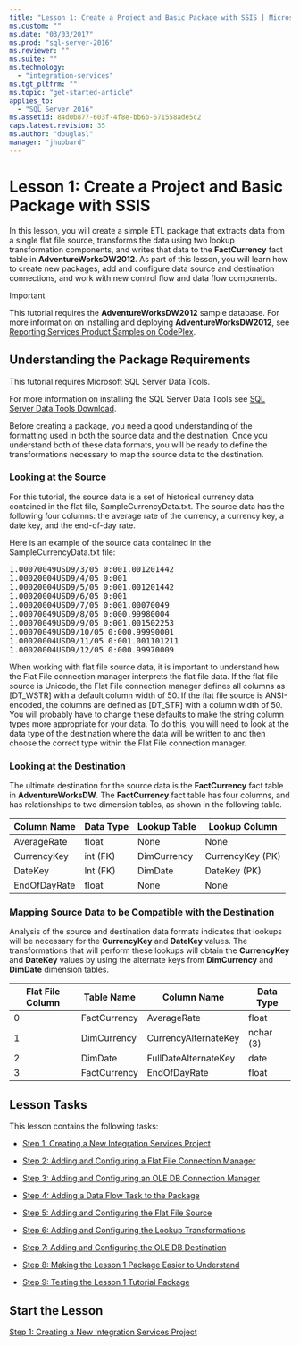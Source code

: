 ```yaml
---
title: "Lesson 1: Create a Project and Basic Package with SSIS | Microsoft Docs"
ms.custom: ""
ms.date: "03/03/2017"
ms.prod: "sql-server-2016"
ms.reviewer: ""
ms.suite: ""
ms.technology: 
  - "integration-services"
ms.tgt_pltfrm: ""
ms.topic: "get-started-article"
applies_to: 
  - "SQL Server 2016"
ms.assetid: 84d0b877-603f-4f8e-bb6b-671558ade5c2
caps.latest.revision: 35
ms.author: "douglasl"
manager: "jhubbard"
---
```

# Lesson 1: Create a Project and Basic Package with SSIS
In this lesson, you will create a simple ETL package that extracts data from a single flat file source, transforms the data using two lookup transformation components, and writes that data to the **FactCurrency** fact table in **AdventureWorksDW2012**. As part of this lesson, you will learn how to create new packages, add and configure data source and destination connections, and work with new control flow and data flow components.  
  
> [!IMPORTANT]  
> This tutorial requires the **AdventureWorksDW2012** sample database. For more information on installing and deploying **AdventureWorksDW2012**, see [Reporting Services Product Samples on CodePlex](http://go.microsoft.com/fwlink/p/?LinkID=526910).  
  
## Understanding the Package Requirements  
This tutorial requires Microsoft SQL Server Data Tools.  
  
For more information on installing the SQL Server Data Tools see [SQL Server Data Tools Download](http://msdn.microsoft.com/en-us/data/hh297027).  
  
Before creating a package, you need a good understanding of the formatting used in both the source data and the destination. Once you understand both of these data formats, you will be ready to define the transformations necessary to map the source data to the destination.  
  
### Looking at the Source  
For this tutorial, the source data is a set of historical currency data contained in the flat file, SampleCurrencyData.txt. The source data has the following four columns: the average rate of the currency, a currency key, a date key, and the end-of-day rate.  
  
Here is an example of the source data contained in the SampleCurrencyData.txt file:  
  
<pre>1.00070049USD9/3/05 0:001.001201442  
1.00020004USD9/4/05 0:001  
1.00020004USD9/5/05 0:001.001201442  
1.00020004USD9/6/05 0:001  
1.00020004USD9/7/05 0:001.00070049  
1.00070049USD9/8/05 0:000.99980004  
1.00070049USD9/9/05 0:001.001502253  
1.00070049USD9/10/05 0:000.99990001  
1.00020004USD9/11/05 0:001.001101211  
1.00020004USD9/12/05 0:000.99970009</pre>  
  
When working with flat file source data, it is important to understand how the Flat File connection manager interprets the flat file data. If the flat file source is Unicode, the Flat File connection manager defines all columns as [DT_WSTR] with a default column width of 50. If the flat file source is ANSI-encoded, the columns are defined as [DT_STR] with a column width of 50. You will probably have to change these defaults to make the string column types more appropriate for your data. To do this, you will need to look at the data type of the destination where the data will be written to and then choose the correct type within the Flat File connection manager.  
  
### Looking at the Destination  
The ultimate destination for the source data is the **FactCurrency** fact table in **AdventureWorksDW**. The **FactCurrency** fact table has four columns, and has relationships to two dimension tables, as shown in the following table.  
  
|Column Name|Data Type|Lookup Table|Lookup Column|  
|---------------|-------------|----------------|-----------------|  
|AverageRate|float|None|None|  
|CurrencyKey|int (FK)|DimCurrency|CurrencyKey (PK)|  
|DateKey|Int (FK)|DimDate|DateKey (PK)|  
|EndOfDayRate|float|None|None|  
  
### Mapping Source Data to be Compatible with the Destination  
Analysis of the source and destination data formats indicates that lookups will be necessary for the **CurrencyKey** and **DateKey** values. The transformations that will perform these lookups will obtain the **CurrencyKey** and **DateKey** values by using the alternate keys from **DimCurrency** and **DimDate** dimension tables.  
  
|Flat File Column|Table Name|Column Name|Data Type|  
|--------------------|--------------|---------------|-------------|  
|0|FactCurrency|AverageRate|float|  
|1|DimCurrency|CurrencyAlternateKey|nchar (3)|  
|2|DimDate|FullDateAlternateKey|date|  
|3|FactCurrency|EndOfDayRate|float|  
  
## Lesson Tasks  
This lesson contains the following tasks:  
  
-   [Step 1: Creating a New Integration Services Project](../Topic/Step%201:%20Creating%20a%20New%20Integration%20Services%20Project.md)  
  
-   [Step 2: Adding and Configuring a Flat File Connection Manager](../Topic/Step%202:%20Adding%20and%20Configuring%20a%20Flat%20File%20Connection%20Manager.md)  
  
-   [Step 3: Adding and Configuring an OLE DB Connection Manager](../Topic/Step%203:%20Adding%20and%20Configuring%20an%20OLE%20DB%20Connection%20Manager.md)  
  
-   [Step 4: Adding a Data Flow Task to the Package](../Topic/Step%204:%20Adding%20a%20Data%20Flow%20Task%20to%20the%20Package.md)  
  
-   [Step 5: Adding and Configuring the Flat File Source](../Topic/Step%205:%20Adding%20and%20Configuring%20the%20Flat%20File%20Source.md)  
  
-   [Step 6: Adding and Configuring the Lookup Transformations](../Topic/Step%206:%20Adding%20and%20Configuring%20the%20Lookup%20Transformations.md)  
  
-   [Step 7: Adding and Configuring the OLE DB Destination](../Topic/Step%207:%20Adding%20and%20Configuring%20the%20OLE%20DB%20Destination.md)  
  
-   [Step 8: Making the Lesson 1 Package Easier to Understand](../Topic/Step%208:%20Making%20the%20Lesson%201%20Package%20Easier%20to%20Understand.md)  
  
-   [Step 9: Testing the Lesson 1 Tutorial Package](../Topic/Step%209:%20Testing%20the%20Lesson%201%20Tutorial%20Package.md)  
  
## Start the Lesson  
[Step 1: Creating a New Integration Services Project](../Topic/Step%201:%20Creating%20a%20New%20Integration%20Services%20Project.md)  
  
